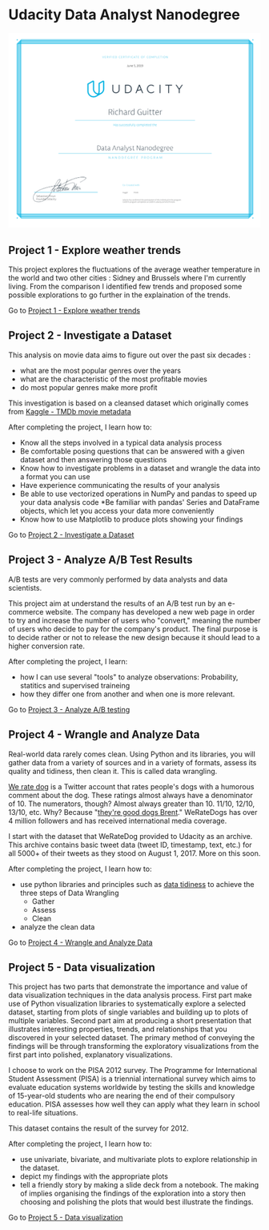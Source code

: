 # Udacity Data Analyst Nanodegree

![dand_certificate](dand_certificate.svg)

## Project 1 - Explore weather trends

This project explores the fluctuations of the average weather temperature in the world and two other cities : Sidney and Brussels where I'm currently living. From the comparison I identified few trends and proposed some possible explorations to go further in the explaination of the trends.

Go to [Project 1 - Explore weather trends](P1-explore_weather_trends)

## Project 2 - Investigate a Dataset

This analysis on movie data aims to figure out over the past six decades :

* what are the most popular genres over the years
* what are the characteristic of the most profitable movies
* do most popular genres make more profit  

This investigation is based on a cleansed dataset which originally comes from [Kaggle - TMDb movie metadata](https://www.kaggle.com/tmdb/tmdb-movie-metadata)

After completing the project, I learn how to:

* Know all the steps involved in a typical data analysis process
* Be comfortable posing questions that can be answered with a given dataset and then answering those questions
* Know how to investigate problems in a dataset and wrangle the data into a format you can use
* Have experience communicating the results of your analysis
* Be able to use vectorized operations in NumPy and pandas to speed up your data analysis code
*Be familiar with pandas' Series and DataFrame objects, which let you access your data more conveniently
* Know how to use Matplotlib to produce plots showing your findings

Go to [Project 2 - Investigate a Dataset](P2-investigate_a_dataset)

## Project 3 - Analyze A/B Test Results

A/B tests are very commonly performed by data analysts and data scientists. 

This project aim at understand the results of an A/B test run by an e-commerce website. The company has developed a new web page in order to try and increase the number of users who "convert," meaning the number of users who decide to pay for the company's product. The final purpose is to decide rather or not to release the new design because it should lead to a higher conversion rate.

After completing the project, I learn:
* how I can use several "tools" to analyze observations: Probability, statitics and supervised traineing
* how they differ one from another and when one is more relevant.

Go to [Project 3 - Analyze A/B testing](P3-AB_Analysis)

## Project 4 - Wrangle and Analyze Data

Real-world data rarely comes clean. Using Python and its libraries, you will gather data from a variety of sources and in a variety of formats, assess its quality and tidiness, then clean it. This is called data wrangling. 

[We rate dog](https://en.wikipedia.org/wiki/WeRateDogs) is a Twitter account that rates people's dogs with a humorous comment about the dog. These ratings almost always have a denominator of 10. The numerators, though? Almost always greater than 10. 11/10, 12/10, 13/10, etc. Why? Because "[they're good dogs Brent](https://knowyourmeme.com/memes/theyre-good-dogs-brent)." WeRateDogs has over 4 million followers and has received international media coverage.

I start with the dataset that WeRateDog provided to Udacity as an archive. This archive contains basic tweet data (tweet ID, timestamp, text, etc.) for all 5000+ of their tweets as they stood on August 1, 2017. More on this soon. 

After completing the project, I learn how to:

* use python libraries and principles such as [data tidiness](https://ryanwingate.com/purpose/tidy-data/) to achieve the three steps of Data Wrangling
  - Gather
  - Assess
  - Clean
* analyze the clean data

Go to [Project 4 - Wrangle and Analyze Data](P4-Data_wrangle)

## Project 5 - Data visualization

This project has two parts that demonstrate the importance and value of data visualization techniques in the data analysis process. First part make use of Python visualization libraries to systematically explore a selected dataset, starting from plots of single variables and building up to plots of multiple variables. Second part aim at producing a short presentation that illustrates interesting properties, trends, and relationships that you discovered in your selected dataset. The primary method of conveying the findings will be through transforming the exploratory visualizations from the first part into polished, explanatory visualizations.

I choose to work on the PISA 2012 survey. The Programme for International Student Assessment (PISA) is a triennial international survey which aims to evaluate education systems worldwide by testing the skills and knowledge of 15-year-old students who are nearing the end of their compulsory education. PISA assesses how well they can apply what they learn in school to real-life situations.

This dataset contains the result of the survey for 2012.

After completing the project, I learn how to:

* use univariate, bivariate, and multivariate plots to explore relationship in the dataset.
* depict my findings with the appropriate plots
* tell a friendly story by making a slide deck from a notebook. The making of implies organising the findings of the exploration into a story then choosing and polishing the plots that would best illustrate the findings.

Go to [Project 5 - Data visualization](P5-Data_visualization)

